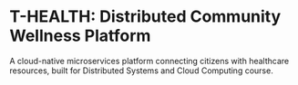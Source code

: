 # T-HEALTH: Distributed Community Wellness Platform

A cloud-native microservices platform connecting citizens with healthcare resources, built for Distributed Systems and Cloud Computing course.
